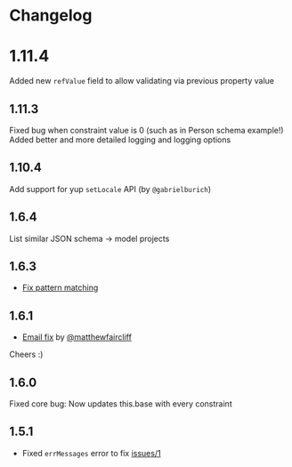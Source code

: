 # Changelog

# 1.11.4

Added new `refValue` field to allow validating via previous property value

## 1.11.3

Fixed bug when constraint value is 0 (such as in Person schema example!)
Added better and more detailed logging and logging options

## 1.10.4

Add support for yup `setLocale` API (by `@gabrielburich`)

## 1.6.4

List similar JSON schema -> model projects

## 1.6.3

- [Fix pattern matching](https://github.com/kristianmandrup/json-schema-to-yup/pull/4)

## 1.6.1

- [Email fix](https://github.com/kristianmandrup/json-schema-to-yup/pull/3) by [@matthewfaircliff](https://github.com/matthewfaircliff)

Cheers :)

## 1.6.0

Fixed core bug: Now updates this.base with every constraint

## 1.5.1

- Fixed `errMessages` error to fix [issues/1](https://github.com/kristianmandrup/json-schema-to-yup/issues/1)
